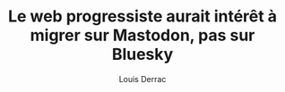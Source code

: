 ---
layout: post
title: "Le web progressiste aurait intérêt à migrer sur Mastodon, pas sur Bluesky"
link: https://louisderrac.com/le-web-progressiste-aurait-interet-a-migrer-sur-mastodon-pas-sur-bluesky
author: "Louis Derrac"
published_date: "18/11/2024"
description: "Le réseau social X (anciennement Twitter) vit un nouvel épisode de « départ » massif. Ou plus précisément, les réseaux sociaux concurrents voient un nouvel épisode d’arrivée massive. Ce qui n’est pas tout à fait pareil. Et pas vraiment nouveau, puisque de tels épisodes se déroulent régulièrement depuis l’achat de X par Elon Musk."
language: "fr"
categories: "Liens"
tags: "mastodon fediverse réseau-social"
og-tags: "mastodon fediverse réseau-social"
permalink: /:categories/:year/:month/:day/:title/
---